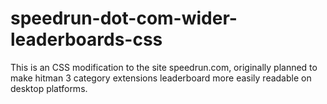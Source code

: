 # speedrun-dot-com-wider-leaderboards-css
 This is an CSS modification to the site speedrun.com, originally planned to make  hitman 3 category extensions leaderboard more easily readable on desktop platforms.
